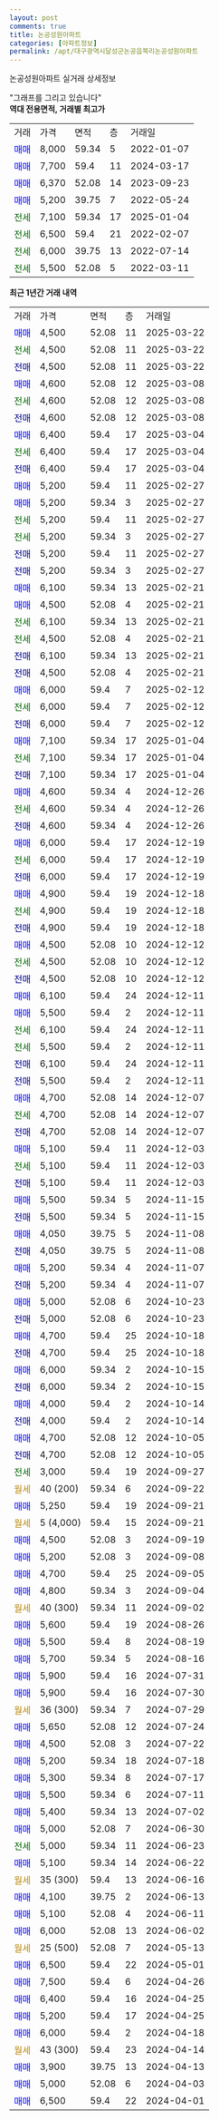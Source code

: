```yaml
---
layout: post
comments: true
title: 논공성원아파트
categories: [아파트정보]
permalink: /apt/대구광역시달성군논공읍북리논공성원아파트
---
```


논공성원아파트 실거래 상세정보

<script type="text/javascript">
  google.charts.load('current', {'packages':['line', 'corechart']});
  google.charts.setOnLoadCallback(drawChart);

  function drawChart() {
    var data = new google.visualization.DataTable();
    data.addColumn('date', '거래일');
    data.addColumn('number', "매매");
    data.addColumn('number', "전세");
    data.addColumn('number', "전매");

    data.addRows([[new Date(Date.parse("2025-03-22")), 4500, null, null], [new Date(Date.parse("2025-03-22")), null, 4500, null], [new Date(Date.parse("2025-03-22")), null, null, 4500], [new Date(Date.parse("2025-03-08")), 4600, null, null], [new Date(Date.parse("2025-03-08")), null, 4600, null], [new Date(Date.parse("2025-03-08")), null, null, 4600], [new Date(Date.parse("2025-03-04")), 6400, null, null], [new Date(Date.parse("2025-03-04")), null, 6400, null], [new Date(Date.parse("2025-03-04")), null, null, 6400], [new Date(Date.parse("2025-02-27")), 5200, null, null], [new Date(Date.parse("2025-02-27")), 5200, null, null], [new Date(Date.parse("2025-02-27")), null, 5200, null], [new Date(Date.parse("2025-02-27")), null, 5200, null], [new Date(Date.parse("2025-02-27")), null, null, 5200], [new Date(Date.parse("2025-02-27")), null, null, 5200], [new Date(Date.parse("2025-02-21")), 6100, null, null], [new Date(Date.parse("2025-02-21")), 4500, null, null], [new Date(Date.parse("2025-02-21")), null, 6100, null], [new Date(Date.parse("2025-02-21")), null, 4500, null], [new Date(Date.parse("2025-02-21")), null, null, 6100], [new Date(Date.parse("2025-02-21")), null, null, 4500], [new Date(Date.parse("2025-02-12")), 6000, null, null], [new Date(Date.parse("2025-02-12")), null, 6000, null], [new Date(Date.parse("2025-02-12")), null, null, 6000], [new Date(Date.parse("2025-01-04")), 7100, null, null], [new Date(Date.parse("2025-01-04")), null, 7100, null], [new Date(Date.parse("2025-01-04")), null, null, 7100], [new Date(Date.parse("2024-12-26")), 4600, null, null], [new Date(Date.parse("2024-12-26")), null, 4600, null], [new Date(Date.parse("2024-12-26")), null, null, 4600], [new Date(Date.parse("2024-12-19")), 6000, null, null], [new Date(Date.parse("2024-12-19")), null, 6000, null], [new Date(Date.parse("2024-12-19")), null, null, 6000], [new Date(Date.parse("2024-12-18")), 4900, null, null], [new Date(Date.parse("2024-12-18")), null, 4900, null], [new Date(Date.parse("2024-12-18")), null, null, 4900], [new Date(Date.parse("2024-12-12")), 4500, null, null], [new Date(Date.parse("2024-12-12")), null, 4500, null], [new Date(Date.parse("2024-12-12")), null, null, 4500], [new Date(Date.parse("2024-12-11")), 6100, null, null], [new Date(Date.parse("2024-12-11")), 5500, null, null], [new Date(Date.parse("2024-12-11")), null, 6100, null], [new Date(Date.parse("2024-12-11")), null, 5500, null], [new Date(Date.parse("2024-12-11")), null, null, 6100], [new Date(Date.parse("2024-12-11")), null, null, 5500], [new Date(Date.parse("2024-12-07")), 4700, null, null], [new Date(Date.parse("2024-12-07")), null, 4700, null], [new Date(Date.parse("2024-12-07")), null, null, 4700], [new Date(Date.parse("2024-12-03")), 5100, null, null], [new Date(Date.parse("2024-12-03")), null, 5100, null], [new Date(Date.parse("2024-12-03")), null, null, 5100], [new Date(Date.parse("2024-11-15")), 5500, null, null], [new Date(Date.parse("2024-11-15")), null, null, 5500], [new Date(Date.parse("2024-11-08")), 4050, null, null], [new Date(Date.parse("2024-11-08")), null, null, 4050], [new Date(Date.parse("2024-11-07")), 5200, null, null], [new Date(Date.parse("2024-11-07")), null, null, 5200], [new Date(Date.parse("2024-10-23")), 5000, null, null], [new Date(Date.parse("2024-10-23")), null, null, 5000], [new Date(Date.parse("2024-10-18")), 4700, null, null], [new Date(Date.parse("2024-10-18")), null, null, 4700], [new Date(Date.parse("2024-10-15")), 6000, null, null], [new Date(Date.parse("2024-10-15")), null, null, 6000], [new Date(Date.parse("2024-10-14")), 4000, null, null], [new Date(Date.parse("2024-10-14")), null, null, 4000], [new Date(Date.parse("2024-10-05")), 4700, null, null], [new Date(Date.parse("2024-10-05")), null, null, 4700], [new Date(Date.parse("2024-09-27")), null, 3000, null], [new Date(Date.parse("2024-09-22")), null, null, null], [new Date(Date.parse("2024-09-21")), 5250, null, null], [new Date(Date.parse("2024-09-21")), null, null, null], [new Date(Date.parse("2024-09-19")), 4500, null, null], [new Date(Date.parse("2024-09-08")), 5200, null, null], [new Date(Date.parse("2024-09-05")), 4700, null, null], [new Date(Date.parse("2024-09-04")), 4800, null, null], [new Date(Date.parse("2024-09-02")), null, null, null], [new Date(Date.parse("2024-08-26")), 5600, null, null], [new Date(Date.parse("2024-08-19")), 5500, null, null], [new Date(Date.parse("2024-08-16")), 5700, null, null], [new Date(Date.parse("2024-07-31")), 5900, null, null], [new Date(Date.parse("2024-07-30")), 5900, null, null], [new Date(Date.parse("2024-07-29")), null, null, null], [new Date(Date.parse("2024-07-24")), 5650, null, null], [new Date(Date.parse("2024-07-22")), 4500, null, null], [new Date(Date.parse("2024-07-18")), 5200, null, null], [new Date(Date.parse("2024-07-17")), 5300, null, null], [new Date(Date.parse("2024-07-11")), 5500, null, null], [new Date(Date.parse("2024-07-02")), 5400, null, null], [new Date(Date.parse("2024-06-30")), 5000, null, null], [new Date(Date.parse("2024-06-23")), null, 5000, null], [new Date(Date.parse("2024-06-22")), 5100, null, null], [new Date(Date.parse("2024-06-16")), null, null, null], [new Date(Date.parse("2024-06-13")), 4100, null, null], [new Date(Date.parse("2024-06-11")), 5100, null, null], [new Date(Date.parse("2024-06-02")), 6000, null, null], [new Date(Date.parse("2024-05-13")), null, null, null], [new Date(Date.parse("2024-05-01")), 6500, null, null], [new Date(Date.parse("2024-04-26")), 7500, null, null], [new Date(Date.parse("2024-04-25")), 6400, null, null], [new Date(Date.parse("2024-04-25")), 5200, null, null], [new Date(Date.parse("2024-04-18")), 6000, null, null], [new Date(Date.parse("2024-04-14")), null, null, null], [new Date(Date.parse("2024-04-13")), 3900, null, null], [new Date(Date.parse("2024-04-03")), 5000, null, null], [new Date(Date.parse("2024-04-01")), 6500, null, null]]);

    var options = {
      hAxis: {
        format: 'yyyy/MM/dd'
      },    
      lineWidth: 0,
      pointsVisible: true,    
      title: '최근 1년간 유형별 실거래가 분포',
      legend: { position: 'bottom' }
    };

    var formatter = new google.visualization.NumberFormat({pattern:'###,###'} );
    formatter.format(data, 1);
    formatter.format(data, 2);
    
    setTimeout(function() {
        var chart = new google.visualization.LineChart(document.getElementById('columnchart_material'));
        chart.draw(data, (options));
        document.getElementById('loading').style.display = 'none';
    }, 200);
  }
</script>


<div id="loading" style="z-index:20; display: block; margin-left: 0px">"그래프를 그리고 있습니다"</div>
<div id="columnchart_material" style="width: 95%; margin-left: 0px; display: block"></div>
<!-- contents start -->
<b>역대 전용면적, 거래별 최고가</b>
<table class="sortable">
    <tr>
      <td>거래</td>
      <td>가격</td>
      <td>면적</td>
      <td>층</td>
      <td>거래일</td>
    </tr>
        <tr>
          <td><a style="color: blue">매매</a></td>
          <td>8,000</td>
          <td>59.34</td>
          <td>5</td>
          <td>2022-01-07</td>
        </tr>            <tr>
          <td><a style="color: blue">매매</a></td>
          <td>7,700</td>
          <td>59.4</td>
          <td>11</td>
          <td>2024-03-17</td>
        </tr>            <tr>
          <td><a style="color: blue">매매</a></td>
          <td>6,370</td>
          <td>52.08</td>
          <td>14</td>
          <td>2023-09-23</td>
        </tr>            <tr>
          <td><a style="color: blue">매매</a></td>
          <td>5,200</td>
          <td>39.75</td>
          <td>7</td>
          <td>2022-05-24</td>
        </tr>        
        <tr>
              <td><a style="color: darkgreen">전세</a></td>
              <td>7,100</td>
              <td>59.34</td>
              <td>17</td>
              <td>2025-01-04</td>
            </tr>            <tr>
              <td><a style="color: darkgreen">전세</a></td>
              <td>6,500</td>
              <td>59.4</td>
              <td>21</td>
              <td>2022-02-07</td>
            </tr>            <tr>
              <td><a style="color: darkgreen">전세</a></td>
              <td>6,000</td>
              <td>39.75</td>
              <td>13</td>
              <td>2022-07-14</td>
            </tr>            <tr>
              <td><a style="color: darkgreen">전세</a></td>
              <td>5,500</td>
              <td>52.08</td>
              <td>5</td>
              <td>2022-03-11</td>
            </tr>        
    
</table>

<b>최근 1년간 거래 내역</b>

<table class="sortable">
    <tr>
      <td>거래</td>
      <td>가격</td>
      <td>면적</td>
      <td>층</td>
      <td>거래일</td>
    </tr>
    <tr>
      <td><a style="color: blue">매매</a></td>
      <td>4,500</td>
      <td>52.08</td>
      <td>11</td>
      <td>2025-03-22</td>
    </tr>          <tr>
      <td><a style="color: darkgreen">전세</a></td>
      <td>4,500</td>
      <td>52.08</td>
      <td>11</td>
      <td>2025-03-22</td>
    </tr>          <tr>
      <td><a style="color: darkblue">전매</a></td>
      <td>4,500</td>
      <td>52.08</td>
      <td>11</td>
      <td>2025-03-22</td>
    </tr>          <tr>
      <td><a style="color: blue">매매</a></td>
      <td>4,600</td>
      <td>52.08</td>
      <td>12</td>
      <td>2025-03-08</td>
    </tr>          <tr>
      <td><a style="color: darkgreen">전세</a></td>
      <td>4,600</td>
      <td>52.08</td>
      <td>12</td>
      <td>2025-03-08</td>
    </tr>          <tr>
      <td><a style="color: darkblue">전매</a></td>
      <td>4,600</td>
      <td>52.08</td>
      <td>12</td>
      <td>2025-03-08</td>
    </tr>          <tr>
      <td><a style="color: blue">매매</a></td>
      <td>6,400</td>
      <td>59.4</td>
      <td>17</td>
      <td>2025-03-04</td>
    </tr>          <tr>
      <td><a style="color: darkgreen">전세</a></td>
      <td>6,400</td>
      <td>59.4</td>
      <td>17</td>
      <td>2025-03-04</td>
    </tr>          <tr>
      <td><a style="color: darkblue">전매</a></td>
      <td>6,400</td>
      <td>59.4</td>
      <td>17</td>
      <td>2025-03-04</td>
    </tr>          <tr>
      <td><a style="color: blue">매매</a></td>
      <td>5,200</td>
      <td>59.4</td>
      <td>11</td>
      <td>2025-02-27</td>
    </tr>          <tr>
      <td><a style="color: blue">매매</a></td>
      <td>5,200</td>
      <td>59.34</td>
      <td>3</td>
      <td>2025-02-27</td>
    </tr>          <tr>
      <td><a style="color: darkgreen">전세</a></td>
      <td>5,200</td>
      <td>59.4</td>
      <td>11</td>
      <td>2025-02-27</td>
    </tr>          <tr>
      <td><a style="color: darkgreen">전세</a></td>
      <td>5,200</td>
      <td>59.34</td>
      <td>3</td>
      <td>2025-02-27</td>
    </tr>          <tr>
      <td><a style="color: darkblue">전매</a></td>
      <td>5,200</td>
      <td>59.4</td>
      <td>11</td>
      <td>2025-02-27</td>
    </tr>          <tr>
      <td><a style="color: darkblue">전매</a></td>
      <td>5,200</td>
      <td>59.34</td>
      <td>3</td>
      <td>2025-02-27</td>
    </tr>          <tr>
      <td><a style="color: blue">매매</a></td>
      <td>6,100</td>
      <td>59.34</td>
      <td>13</td>
      <td>2025-02-21</td>
    </tr>          <tr>
      <td><a style="color: blue">매매</a></td>
      <td>4,500</td>
      <td>52.08</td>
      <td>4</td>
      <td>2025-02-21</td>
    </tr>          <tr>
      <td><a style="color: darkgreen">전세</a></td>
      <td>6,100</td>
      <td>59.34</td>
      <td>13</td>
      <td>2025-02-21</td>
    </tr>          <tr>
      <td><a style="color: darkgreen">전세</a></td>
      <td>4,500</td>
      <td>52.08</td>
      <td>4</td>
      <td>2025-02-21</td>
    </tr>          <tr>
      <td><a style="color: darkblue">전매</a></td>
      <td>6,100</td>
      <td>59.34</td>
      <td>13</td>
      <td>2025-02-21</td>
    </tr>          <tr>
      <td><a style="color: darkblue">전매</a></td>
      <td>4,500</td>
      <td>52.08</td>
      <td>4</td>
      <td>2025-02-21</td>
    </tr>          <tr>
      <td><a style="color: blue">매매</a></td>
      <td>6,000</td>
      <td>59.4</td>
      <td>7</td>
      <td>2025-02-12</td>
    </tr>          <tr>
      <td><a style="color: darkgreen">전세</a></td>
      <td>6,000</td>
      <td>59.4</td>
      <td>7</td>
      <td>2025-02-12</td>
    </tr>          <tr>
      <td><a style="color: darkblue">전매</a></td>
      <td>6,000</td>
      <td>59.4</td>
      <td>7</td>
      <td>2025-02-12</td>
    </tr>          <tr>
      <td><a style="color: blue">매매</a></td>
      <td>7,100</td>
      <td>59.34</td>
      <td>17</td>
      <td>2025-01-04</td>
    </tr>          <tr>
      <td><a style="color: darkgreen">전세</a></td>
      <td>7,100</td>
      <td>59.34</td>
      <td>17</td>
      <td>2025-01-04</td>
    </tr>          <tr>
      <td><a style="color: darkblue">전매</a></td>
      <td>7,100</td>
      <td>59.34</td>
      <td>17</td>
      <td>2025-01-04</td>
    </tr>          <tr>
      <td><a style="color: blue">매매</a></td>
      <td>4,600</td>
      <td>59.34</td>
      <td>4</td>
      <td>2024-12-26</td>
    </tr>          <tr>
      <td><a style="color: darkgreen">전세</a></td>
      <td>4,600</td>
      <td>59.34</td>
      <td>4</td>
      <td>2024-12-26</td>
    </tr>          <tr>
      <td><a style="color: darkblue">전매</a></td>
      <td>4,600</td>
      <td>59.34</td>
      <td>4</td>
      <td>2024-12-26</td>
    </tr>          <tr>
      <td><a style="color: blue">매매</a></td>
      <td>6,000</td>
      <td>59.4</td>
      <td>17</td>
      <td>2024-12-19</td>
    </tr>          <tr>
      <td><a style="color: darkgreen">전세</a></td>
      <td>6,000</td>
      <td>59.4</td>
      <td>17</td>
      <td>2024-12-19</td>
    </tr>          <tr>
      <td><a style="color: darkblue">전매</a></td>
      <td>6,000</td>
      <td>59.4</td>
      <td>17</td>
      <td>2024-12-19</td>
    </tr>          <tr>
      <td><a style="color: blue">매매</a></td>
      <td>4,900</td>
      <td>59.4</td>
      <td>19</td>
      <td>2024-12-18</td>
    </tr>          <tr>
      <td><a style="color: darkgreen">전세</a></td>
      <td>4,900</td>
      <td>59.4</td>
      <td>19</td>
      <td>2024-12-18</td>
    </tr>          <tr>
      <td><a style="color: darkblue">전매</a></td>
      <td>4,900</td>
      <td>59.4</td>
      <td>19</td>
      <td>2024-12-18</td>
    </tr>          <tr>
      <td><a style="color: blue">매매</a></td>
      <td>4,500</td>
      <td>52.08</td>
      <td>10</td>
      <td>2024-12-12</td>
    </tr>          <tr>
      <td><a style="color: darkgreen">전세</a></td>
      <td>4,500</td>
      <td>52.08</td>
      <td>10</td>
      <td>2024-12-12</td>
    </tr>          <tr>
      <td><a style="color: darkblue">전매</a></td>
      <td>4,500</td>
      <td>52.08</td>
      <td>10</td>
      <td>2024-12-12</td>
    </tr>          <tr>
      <td><a style="color: blue">매매</a></td>
      <td>6,100</td>
      <td>59.4</td>
      <td>24</td>
      <td>2024-12-11</td>
    </tr>          <tr>
      <td><a style="color: blue">매매</a></td>
      <td>5,500</td>
      <td>59.4</td>
      <td>2</td>
      <td>2024-12-11</td>
    </tr>          <tr>
      <td><a style="color: darkgreen">전세</a></td>
      <td>6,100</td>
      <td>59.4</td>
      <td>24</td>
      <td>2024-12-11</td>
    </tr>          <tr>
      <td><a style="color: darkgreen">전세</a></td>
      <td>5,500</td>
      <td>59.4</td>
      <td>2</td>
      <td>2024-12-11</td>
    </tr>          <tr>
      <td><a style="color: darkblue">전매</a></td>
      <td>6,100</td>
      <td>59.4</td>
      <td>24</td>
      <td>2024-12-11</td>
    </tr>          <tr>
      <td><a style="color: darkblue">전매</a></td>
      <td>5,500</td>
      <td>59.4</td>
      <td>2</td>
      <td>2024-12-11</td>
    </tr>          <tr>
      <td><a style="color: blue">매매</a></td>
      <td>4,700</td>
      <td>52.08</td>
      <td>14</td>
      <td>2024-12-07</td>
    </tr>          <tr>
      <td><a style="color: darkgreen">전세</a></td>
      <td>4,700</td>
      <td>52.08</td>
      <td>14</td>
      <td>2024-12-07</td>
    </tr>          <tr>
      <td><a style="color: darkblue">전매</a></td>
      <td>4,700</td>
      <td>52.08</td>
      <td>14</td>
      <td>2024-12-07</td>
    </tr>          <tr>
      <td><a style="color: blue">매매</a></td>
      <td>5,100</td>
      <td>59.4</td>
      <td>11</td>
      <td>2024-12-03</td>
    </tr>          <tr>
      <td><a style="color: darkgreen">전세</a></td>
      <td>5,100</td>
      <td>59.4</td>
      <td>11</td>
      <td>2024-12-03</td>
    </tr>          <tr>
      <td><a style="color: darkblue">전매</a></td>
      <td>5,100</td>
      <td>59.4</td>
      <td>11</td>
      <td>2024-12-03</td>
    </tr>          <tr>
      <td><a style="color: blue">매매</a></td>
      <td>5,500</td>
      <td>59.34</td>
      <td>5</td>
      <td>2024-11-15</td>
    </tr>          <tr>
      <td><a style="color: darkblue">전매</a></td>
      <td>5,500</td>
      <td>59.34</td>
      <td>5</td>
      <td>2024-11-15</td>
    </tr>          <tr>
      <td><a style="color: blue">매매</a></td>
      <td>4,050</td>
      <td>39.75</td>
      <td>5</td>
      <td>2024-11-08</td>
    </tr>          <tr>
      <td><a style="color: darkblue">전매</a></td>
      <td>4,050</td>
      <td>39.75</td>
      <td>5</td>
      <td>2024-11-08</td>
    </tr>          <tr>
      <td><a style="color: blue">매매</a></td>
      <td>5,200</td>
      <td>59.34</td>
      <td>4</td>
      <td>2024-11-07</td>
    </tr>          <tr>
      <td><a style="color: darkblue">전매</a></td>
      <td>5,200</td>
      <td>59.34</td>
      <td>4</td>
      <td>2024-11-07</td>
    </tr>          <tr>
      <td><a style="color: blue">매매</a></td>
      <td>5,000</td>
      <td>52.08</td>
      <td>6</td>
      <td>2024-10-23</td>
    </tr>          <tr>
      <td><a style="color: darkblue">전매</a></td>
      <td>5,000</td>
      <td>52.08</td>
      <td>6</td>
      <td>2024-10-23</td>
    </tr>          <tr>
      <td><a style="color: blue">매매</a></td>
      <td>4,700</td>
      <td>59.4</td>
      <td>25</td>
      <td>2024-10-18</td>
    </tr>          <tr>
      <td><a style="color: darkblue">전매</a></td>
      <td>4,700</td>
      <td>59.4</td>
      <td>25</td>
      <td>2024-10-18</td>
    </tr>          <tr>
      <td><a style="color: blue">매매</a></td>
      <td>6,000</td>
      <td>59.34</td>
      <td>2</td>
      <td>2024-10-15</td>
    </tr>          <tr>
      <td><a style="color: darkblue">전매</a></td>
      <td>6,000</td>
      <td>59.34</td>
      <td>2</td>
      <td>2024-10-15</td>
    </tr>          <tr>
      <td><a style="color: blue">매매</a></td>
      <td>4,000</td>
      <td>59.4</td>
      <td>2</td>
      <td>2024-10-14</td>
    </tr>          <tr>
      <td><a style="color: darkblue">전매</a></td>
      <td>4,000</td>
      <td>59.4</td>
      <td>2</td>
      <td>2024-10-14</td>
    </tr>          <tr>
      <td><a style="color: blue">매매</a></td>
      <td>4,700</td>
      <td>52.08</td>
      <td>12</td>
      <td>2024-10-05</td>
    </tr>          <tr>
      <td><a style="color: darkblue">전매</a></td>
      <td>4,700</td>
      <td>52.08</td>
      <td>12</td>
      <td>2024-10-05</td>
    </tr>          <tr>
      <td><a style="color: darkgreen">전세</a></td>
      <td>3,000</td>
      <td>59.4</td>
      <td>19</td>
      <td>2024-09-27</td>
    </tr>          <tr>
      <td><a style="color: darkgoldenrod">월세</a></td>
      <td>40 (200)</td>
      <td>59.34</td>
      <td>6</td>
      <td>2024-09-22</td>
    </tr>          <tr>
      <td><a style="color: blue">매매</a></td>
      <td>5,250</td>
      <td>59.4</td>
      <td>19</td>
      <td>2024-09-21</td>
    </tr>          <tr>
      <td><a style="color: darkgoldenrod">월세</a></td>
      <td>5 (4,000)</td>
      <td>59.4</td>
      <td>15</td>
      <td>2024-09-21</td>
    </tr>          <tr>
      <td><a style="color: blue">매매</a></td>
      <td>4,500</td>
      <td>52.08</td>
      <td>3</td>
      <td>2024-09-19</td>
    </tr>          <tr>
      <td><a style="color: blue">매매</a></td>
      <td>5,200</td>
      <td>52.08</td>
      <td>3</td>
      <td>2024-09-08</td>
    </tr>          <tr>
      <td><a style="color: blue">매매</a></td>
      <td>4,700</td>
      <td>59.4</td>
      <td>25</td>
      <td>2024-09-05</td>
    </tr>          <tr>
      <td><a style="color: blue">매매</a></td>
      <td>4,800</td>
      <td>59.34</td>
      <td>3</td>
      <td>2024-09-04</td>
    </tr>          <tr>
      <td><a style="color: darkgoldenrod">월세</a></td>
      <td>40 (300)</td>
      <td>59.34</td>
      <td>11</td>
      <td>2024-09-02</td>
    </tr>          <tr>
      <td><a style="color: blue">매매</a></td>
      <td>5,600</td>
      <td>59.4</td>
      <td>19</td>
      <td>2024-08-26</td>
    </tr>          <tr>
      <td><a style="color: blue">매매</a></td>
      <td>5,500</td>
      <td>59.4</td>
      <td>8</td>
      <td>2024-08-19</td>
    </tr>          <tr>
      <td><a style="color: blue">매매</a></td>
      <td>5,700</td>
      <td>59.34</td>
      <td>5</td>
      <td>2024-08-16</td>
    </tr>          <tr>
      <td><a style="color: blue">매매</a></td>
      <td>5,900</td>
      <td>59.4</td>
      <td>16</td>
      <td>2024-07-31</td>
    </tr>          <tr>
      <td><a style="color: blue">매매</a></td>
      <td>5,900</td>
      <td>59.4</td>
      <td>16</td>
      <td>2024-07-30</td>
    </tr>          <tr>
      <td><a style="color: darkgoldenrod">월세</a></td>
      <td>36 (300)</td>
      <td>59.34</td>
      <td>7</td>
      <td>2024-07-29</td>
    </tr>          <tr>
      <td><a style="color: blue">매매</a></td>
      <td>5,650</td>
      <td>52.08</td>
      <td>12</td>
      <td>2024-07-24</td>
    </tr>          <tr>
      <td><a style="color: blue">매매</a></td>
      <td>4,500</td>
      <td>52.08</td>
      <td>3</td>
      <td>2024-07-22</td>
    </tr>          <tr>
      <td><a style="color: blue">매매</a></td>
      <td>5,200</td>
      <td>59.34</td>
      <td>18</td>
      <td>2024-07-18</td>
    </tr>          <tr>
      <td><a style="color: blue">매매</a></td>
      <td>5,300</td>
      <td>59.34</td>
      <td>8</td>
      <td>2024-07-17</td>
    </tr>          <tr>
      <td><a style="color: blue">매매</a></td>
      <td>5,500</td>
      <td>59.34</td>
      <td>6</td>
      <td>2024-07-11</td>
    </tr>          <tr>
      <td><a style="color: blue">매매</a></td>
      <td>5,400</td>
      <td>59.34</td>
      <td>13</td>
      <td>2024-07-02</td>
    </tr>          <tr>
      <td><a style="color: blue">매매</a></td>
      <td>5,000</td>
      <td>52.08</td>
      <td>7</td>
      <td>2024-06-30</td>
    </tr>          <tr>
      <td><a style="color: darkgreen">전세</a></td>
      <td>5,000</td>
      <td>59.34</td>
      <td>11</td>
      <td>2024-06-23</td>
    </tr>          <tr>
      <td><a style="color: blue">매매</a></td>
      <td>5,100</td>
      <td>59.34</td>
      <td>14</td>
      <td>2024-06-22</td>
    </tr>          <tr>
      <td><a style="color: darkgoldenrod">월세</a></td>
      <td>35 (300)</td>
      <td>59.4</td>
      <td>13</td>
      <td>2024-06-16</td>
    </tr>          <tr>
      <td><a style="color: blue">매매</a></td>
      <td>4,100</td>
      <td>39.75</td>
      <td>2</td>
      <td>2024-06-13</td>
    </tr>          <tr>
      <td><a style="color: blue">매매</a></td>
      <td>5,100</td>
      <td>52.08</td>
      <td>4</td>
      <td>2024-06-11</td>
    </tr>          <tr>
      <td><a style="color: blue">매매</a></td>
      <td>6,000</td>
      <td>52.08</td>
      <td>13</td>
      <td>2024-06-02</td>
    </tr>          <tr>
      <td><a style="color: darkgoldenrod">월세</a></td>
      <td>25 (500)</td>
      <td>52.08</td>
      <td>7</td>
      <td>2024-05-13</td>
    </tr>          <tr>
      <td><a style="color: blue">매매</a></td>
      <td>6,500</td>
      <td>59.4</td>
      <td>22</td>
      <td>2024-05-01</td>
    </tr>          <tr>
      <td><a style="color: blue">매매</a></td>
      <td>7,500</td>
      <td>59.4</td>
      <td>6</td>
      <td>2024-04-26</td>
    </tr>          <tr>
      <td><a style="color: blue">매매</a></td>
      <td>6,400</td>
      <td>59.4</td>
      <td>16</td>
      <td>2024-04-25</td>
    </tr>          <tr>
      <td><a style="color: blue">매매</a></td>
      <td>5,200</td>
      <td>59.4</td>
      <td>17</td>
      <td>2024-04-25</td>
    </tr>          <tr>
      <td><a style="color: blue">매매</a></td>
      <td>6,000</td>
      <td>59.4</td>
      <td>2</td>
      <td>2024-04-18</td>
    </tr>          <tr>
      <td><a style="color: darkgoldenrod">월세</a></td>
      <td>43 (300)</td>
      <td>59.4</td>
      <td>23</td>
      <td>2024-04-14</td>
    </tr>          <tr>
      <td><a style="color: blue">매매</a></td>
      <td>3,900</td>
      <td>39.75</td>
      <td>13</td>
      <td>2024-04-13</td>
    </tr>          <tr>
      <td><a style="color: blue">매매</a></td>
      <td>5,000</td>
      <td>52.08</td>
      <td>6</td>
      <td>2024-04-03</td>
    </tr>          <tr>
      <td><a style="color: blue">매매</a></td>
      <td>6,500</td>
      <td>59.4</td>
      <td>22</td>
      <td>2024-04-01</td>
    </tr>      </table>
<!-- contents end -->    


